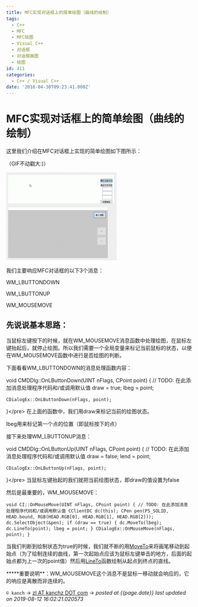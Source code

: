 ```yaml
---
title: MFC实现对话框上的简单绘图（曲线的绘制）
tags:
  - C++
  - MFC
  - MFC绘图
  - Visual C++
  - 对话框
  - 对话框画图
  - 绘图
id: 411
categories:
  - C++ / Visual C++
date: '2016-04-30T09:23:41.000Z'
---
```


# MFC实现对话框上的简单绘图（曲线的绘制）

这里我们介绍在MFC对话框上实现的简单绘图如下图所示：

（GIF不动戳大:\)）

[![ezgif-1760387173](https://raw.githubusercontent.com/ankanch/blog/master/images/wp-content/uploads/2016/04/ezgif-1760387173-300x239.gif)](https://raw.githubusercontent.com/ankanch/blog/master/images/wp-content/uploads/2016/04/ezgif-1760387173.gif)

我们主要响应MFC对话框的以下3个消息：

WM\_LBUTTONDOWN

WM\_LBUTTONUP

WM\_MOUSEMOVE

## 先说说基本思路：

当鼠标左键按下的时候，就在WM\_MOUSEMOVE消息函数中处理绘图，在鼠标左键抬起后，就停止绘图。所以我们需要一个全局变量来标记当前鼠标的状态，以便在WM\_MOUSEMOVE函数中进行是否绘图的判断。

下面看看WM\_LBUTTONDOWN的消息处理函数内容：

void CMDDlg::OnLButtonDown\(UINT nFlags, CPoint point\) { // TODO: 在此添加消息处理程序代码和/或调用默认值 draw = true; lbeg = point;

```text
CDialogEx::OnLButtonDown(nFlags, point);
```

}&lt;/pre&gt; 在上面的函数中，我们用draw来标记当前的绘图状态。

lbeg用来标记第一个点的位置（即鼠标按下的点）

接下来处理WM\_LBUTTONUP消息：

void CMDDlg::OnLButtonUp\(UINT nFlags, CPoint point\) { // TODO: 在此添加消息处理程序代码和/或调用默认值 draw = false; lend = point;

```text
CDialogEx::OnLButtonUp(nFlags, point);
```

}&lt;/pre&gt; 当鼠标左键抬起的我们就把当前绘图状态，即draw的值设置为false

然后是最重要的，WM\_MOUSEMOVE：

```
void CI::OnMouseMove(UINT nFlags, CPoint point) { // TODO: 在此添加消息处理程序代码和/或调用默认值 CClientDC dc(this); CPen pen(PS_SOLID, HEAD.bound, RGB(HEAD.RGB[0], HEAD.RGB[1], HEAD.RGB[2])); dc.SelectObject(&pen); if (draw == true) { dc.MoveTo(lbeg); dc.LineTo(point); lbeg = point; } CDialogEx::OnMouseMove(nFlags, point); }
```

当我们判断到绘制状态为true的时候，我们就不断的用[MoveTo](https://msdn.microsoft.com/en-us/library/kchtckce.aspx)来将画笔移动到起始点（为了绘制连续的曲线，第一次起始点应该为鼠标左键单击的地方，后面的起始点都为上一次的point值）然后用[LineTo](https://msdn.microsoft.com/en-us/library/wzc1344s.aspx)函数绘制从起点到终点的直线。

**\***重要说明\*\*：WM\_MOUSEMOVE这个消息不是鼠标一移动就会响应的，它的响应是离散而非连续的。





`© kanch` → [zl AT kanchz DOT com](kanchisme@gmail.com) → _posted at {{page.date}}_
_last updated on 2019-08-12 16:02:21.020573_